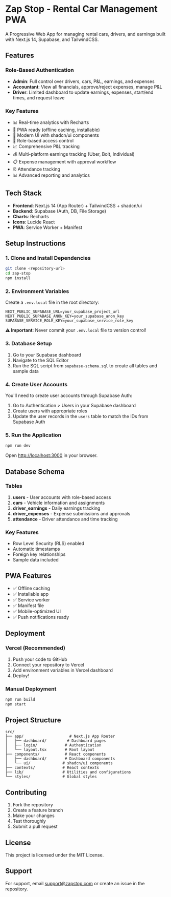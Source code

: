 # Zap Stop - Rental Car Management PWA

A Progressive Web App for managing rental cars, drivers, and earnings built with Next.js 14, Supabase, and TailwindCSS.

## Features

### Role-Based Authentication
- **Admin**: Full control over drivers, cars, P&L, earnings, and expenses
- **Accountant**: View all financials, approve/reject expenses, manage P&L
- **Driver**: Limited dashboard to update earnings, expenses, start/end times, and request leave

### Key Features
- 📊 Real-time analytics with Recharts
- 📱 PWA ready (offline caching, installable)
- 🎨 Modern UI with shadcn/ui components
- 🔐 Role-based access control
- 📈 Comprehensive P&L tracking
- 💰 Multi-platform earnings tracking (Uber, Bolt, Individual)
- 📋 Expense management with approval workflow
- ⏰ Attendance tracking
- 📊 Advanced reporting and analytics

## Tech Stack

- **Frontend**: Next.js 14 (App Router) + TailwindCSS + shadcn/ui
- **Backend**: Supabase (Auth, DB, File Storage)
- **Charts**: Recharts
- **Icons**: Lucide React
- **PWA**: Service Worker + Manifest

## Setup Instructions

### 1. Clone and Install Dependencies

```bash
git clone <repository-url>
cd zap-stop
npm install
```

### 2. Environment Variables

Create a `.env.local` file in the root directory:

```env
NEXT_PUBLIC_SUPABASE_URL=your_supabase_project_url
NEXT_PUBLIC_SUPABASE_ANON_KEY=your_supabase_anon_key
SUPABASE_SERVICE_ROLE_KEY=your_supabase_service_role_key
```

**⚠️ Important**: Never commit your `.env.local` file to version control!

### 3. Database Setup

1. Go to your Supabase dashboard
2. Navigate to the SQL Editor
3. Run the SQL script from `supabase-schema.sql` to create all tables and sample data

### 4. Create User Accounts

You'll need to create user accounts through Supabase Auth:

1. Go to Authentication > Users in your Supabase dashboard
2. Create users with appropriate roles
3. Update the user records in the `users` table to match the IDs from Supabase Auth

### 5. Run the Application

```bash
npm run dev
```

Open [http://localhost:3000](http://localhost:3000) in your browser.

## Database Schema

### Tables

1. **users** - User accounts with role-based access
2. **cars** - Vehicle information and assignments
3. **driver_earnings** - Daily earnings tracking
4. **driver_expenses** - Expense submissions and approvals
5. **attendance** - Driver attendance and time tracking

### Key Features

- Row Level Security (RLS) enabled
- Automatic timestamps
- Foreign key relationships
- Sample data included

## PWA Features

- ✅ Offline caching
- ✅ Installable app
- ✅ Service worker
- ✅ Manifest file
- ✅ Mobile-optimized UI
- ✅ Push notifications ready

## Deployment

### Vercel (Recommended)

1. Push your code to GitHub
2. Connect your repository to Vercel
3. Add environment variables in Vercel dashboard
4. Deploy!

### Manual Deployment

```bash
npm run build
npm start
```

## Project Structure

```
src/
├── app/                    # Next.js App Router
│   ├── dashboard/         # Dashboard pages
│   ├── login/            # Authentication
│   └── layout.tsx        # Root layout
├── components/           # React components
│   ├── dashboard/        # Dashboard components
│   └── ui/              # shadcn/ui components
├── contexts/            # React contexts
├── lib/                 # Utilities and configurations
└── styles/              # Global styles
```

## Contributing

1. Fork the repository
2. Create a feature branch
3. Make your changes
4. Test thoroughly
5. Submit a pull request

## License

This project is licensed under the MIT License.

## Support

For support, email support@zapstop.com or create an issue in the repository.